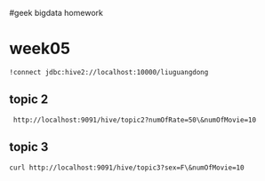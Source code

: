 #geek bigdata homework

# week05
```shell
!connect jdbc:hive2://localhost:10000/liuguangdong
```
## topic 2
```shell
 http://localhost:9091/hive/topic2?numOfRate=50\&numOfMovie=10
```
## topic 3
```shell
curl http://localhost:9091/hive/topic3?sex=F\&numOfMovie=10
```
